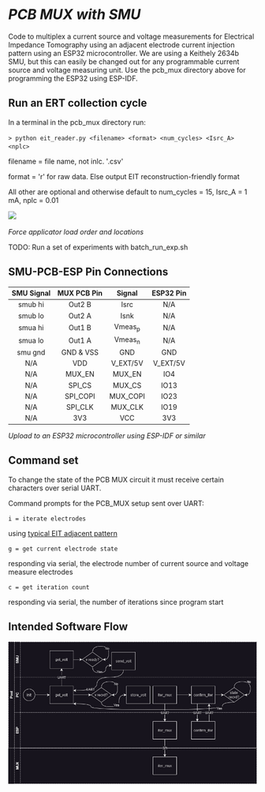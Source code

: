 # _PCB MUX with SMU_

Code to multiplex a current source and voltage measurements for Electrical Impedance Tomography using an adjacent electrode current injection pattern using an ESP32 microcontroller. We are using a Keithely 2634b SMU, but this can easily be changed out for any programmable current source and voltage measuring unit. Use the pcb_mux directory above for programming the ESP32 using ESP-IDF. 

## Run an ERT collection cycle 

In a terminal in the pcb_mux directory run:

`> python eit_reader.py <filename> <format> <num_cycles> <Isrc_A> <nplc>`

filename = file name, not inlc. '.csv'

format = 'r' for raw data. Else output EIT reconstruction-friendly format

All other are optional and otherwise default to num_cycles = 15, Isrc_A = 1 mA, nplc = 0.01

<img src="https://github.com/richgumy/black_sensor/assets/14900898/cdfc24ae-b968-4236-8506-cd4593f8a3f5" width="500"/>

*Force applicator load order and locations*

TODO: Run a set of experiments with batch_run_exp.sh


## SMU-PCB-ESP Pin Connections

| **SMU Signal** | **MUX PCB Pin** | **Signal** | **ESP32 Pin** |
|:--------------:|:---------------:|:----------:|:-------------:|
|     smub hi    |      Out2 B     |    Isrc    |      N/A      |
|     smub lo    |      Out2 A     |    Isnk    |      N/A      |
|     smua hi    |      Out1 B     |  $\mathrm{Vmeas_p}$ |      N/A      |
|     smua lo    |      Out1 A     |  $\mathrm{Vmeas_n}$ |      N/A      |
|     smu gnd    |     GND & VSS   |     GND    |      GND      |
|       N/A      |       VDD       |  V_EXT/5V  |    V_EXT/5V   |
|       N/A      |      MUX_EN     |   MUX_EN   |      IO4      |
|       N/A      |      SPI_CS     |   MUX_CS   |      IO13     |
|       N/A      |     SPI_COPI    |  MUX_COPI  |      IO23     |
|       N/A      |     SPI_CLK     |   MUX_CLK  |      IO19     |
|       N/A      |       3V3       |     VCC    |      3V3      |

*Upload to an ESP32 microcontroller using ESP-IDF or similar*

## Command set
To change the state of the PCB MUX circuit it must receive certain characters over serial UART. 

Command prompts for the PCB_MUX setup sent over UART:

    i = iterate electrodes
using [typical EIT adjacent pattern](https://hal.science/hal-03370772/document)

    g = get current electrode state
responding via serial, the electrode number of current source and voltage measure electrodes

    c = get iteration count
responding via serial, the number of iterations since program start

## Intended Software Flow

![Pool lane diagram showing the parallel workflow of a PC, SMU, and ESP programs](/pcb-firmware/pcb_mux/PCB_MUX_SW_flow.jpg)

